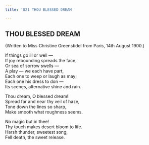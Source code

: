 ```yaml
---
title: '821 THOU BLESSED DREAM '

---
```

  

## THOU BLESSED DREAM

(Written to Miss Christine Greenstidel from Paris, 14th August 1900.)

If things go ill or well —  
If joy rebounding spreads the face,  
Or sea of sorrow swells —  
A play — we each have part,  
Each one to weep or laugh as may;  
Each one his dress to don —  
Its scenes, alternative shine and rain.

Thou dream, O blessed dream!  
Spread far and near thy veil of haze,  
Tone down the lines so sharp,  
Make smooth what roughness seems.

No magic but in thee!  
Thy touch makes desert bloom to life.  
Harsh thunder, sweetest song,  
Fell death, the sweet release.